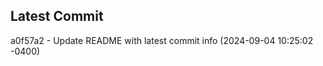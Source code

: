 
## Latest Commit
a0f57a2 - Update README with latest commit info (2024-09-04 10:25:02 -0400) <Yunxi-Zhou>
